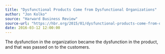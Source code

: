 ```yaml
---
title: "Dysfunctional Products Come from Dysfunctional Organizations"
author: "Jon Kolko"
source: "Harward Business Review"
source-url: "https://hbr.org/2015/01/dysfunctional-products-come-from-dysfunctional-organizations"
date: 2016-03-12 12:00:00
---
```


The dysfunction in the organization became the dysfunction in the product, and that was passed on to the customers.
